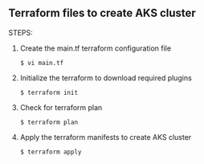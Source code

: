 ## Terraform files to create AKS cluster

STEPS:

1. Create the main.tf terraform configuration file 
   
   ``` $ vi main.tf ```

2. Initialize the terraform to download required plugins

   ``` $ terraform init ```

3. Check for terraform plan 

   ``` $ terraform plan ```

4. Apply the terraform manifests to create AKS cluster

   ``` $ terraform apply ```
